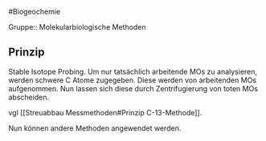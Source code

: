 #Biogeochemie 

Gruppe:: Molekularbiologische Methoden

## Prinzip

Stable Isotope Probing.
Um nur tatsächlich arbeitende MOs zu analysieren, werden schwere C Atome zugegeben. Diese werden von arbeitenden MOs aufgenommen. Nun lassen sich diese durch Zentrifugierung von toten MOs abscheiden.

vgl [[Streuabbau Messmethoden#Prinzip C-13-Methode]].

Nun können andere Methoden angewendet werden.